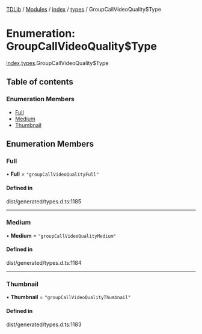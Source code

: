 [TDLib](../README.md) / [Modules](../modules.md) / [index](../modules/index.md) / [types](../modules/index.types.md) / GroupCallVideoQuality$Type

# Enumeration: GroupCallVideoQuality$Type

[index](../modules/index.md).[types](../modules/index.types.md).GroupCallVideoQuality$Type

## Table of contents

### Enumeration Members

- [Full](index.types.GroupCallVideoQuality_Type.md#full)
- [Medium](index.types.GroupCallVideoQuality_Type.md#medium)
- [Thumbnail](index.types.GroupCallVideoQuality_Type.md#thumbnail)

## Enumeration Members

### Full

• **Full** = ``"groupCallVideoQualityFull"``

#### Defined in

dist/generated/types.d.ts:1185

___

### Medium

• **Medium** = ``"groupCallVideoQualityMedium"``

#### Defined in

dist/generated/types.d.ts:1184

___

### Thumbnail

• **Thumbnail** = ``"groupCallVideoQualityThumbnail"``

#### Defined in

dist/generated/types.d.ts:1183
